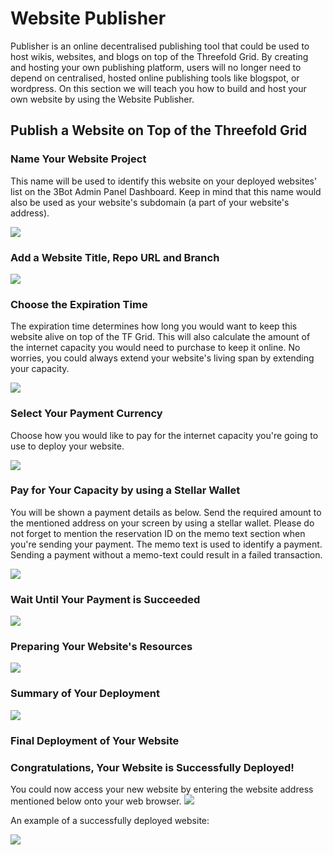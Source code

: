 # Website Publisher

Publisher is an online decentralised publishing tool that could be used to host wikis, websites, and blogs on top of the Threefold Grid. By creating and hosting your own publishing platform, users will no longer need to depend on centralised, hosted online publishing tools like blogspot, or wordpress. On this section we will teach you how to build and host your own website by using the Website Publisher.

## Publish a Website on Top of the Threefold Grid

### Name Your Website Project

This name will be used to identify this website on your deployed websites' list on the 3Bot Admin Panel Dashboard. Keep in mind that this name would also be used as your website's subdomain (a part of your website's address).

![](./img/website_1.png)


### Add a Website Title, Repo URL and Branch

![](./img/website_2.png)

### Choose the Expiration Time

The expiration time determines how long you would want to keep this website alive on top of the TF Grid. This will also calculate the amount of the internet capacity you would need to purchase to keep it online. No worries, you could always extend your website's living span by extending your capacity. 

![](./img/website_3.png)

### Select Your Payment Currency

Choose how you would like to pay for the internet capacity you're going to use to deploy your website.

![](./img/website_4.png)

### Pay for Your Capacity by using a Stellar Wallet

You will be shown a payment details as below. Send the required amount to the mentioned address on your screen by using a stellar wallet. Please do not forget to mention the reservation ID on the memo text section when you're sending your payment. The memo text is used to identify a payment. Sending a payment without a memo-text could result in a failed transaction.

![](./img/website_5.png)

### Wait Until Your Payment is Succeeded

![](./img/website_6.png)

### Preparing Your Website's Resources

![](./img/website_7.png)

### Summary of Your Deployment

![](./img/website_8.png)

### Final Deployment of Your Website

### Congratulations, Your Website is Successfully Deployed!
You could now access your new website by entering the website address mentioned below onto your web browser.
![](./img/website_10.png)


An example of a successfully deployed website:

![](./img/website_11.png)
